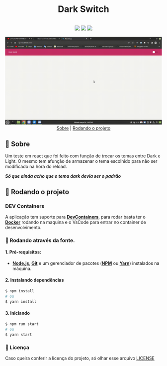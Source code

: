 <h1 style="text-align:center">Dark Switch</h1>
<br>
<div align="center">
    <img src="https://img.shields.io/badge/Framework-React-success">
    <img src="https://img.shields.io/badge/%3C%3E-javascript-yellow">
    <img src="https://img.shields.io/badge/CSS-StyledComponents-blue">
</div>
<br>

<div align="center">
    <img src="./.github/images/app.gif" alt="Dark Switcher"/>
</div>

<div align="center">
    <a href="#sobre">Sobre</a> | 
    <a href="#run">Rodando o projeto</a>
</div>

<a id="sobre"></a>

## 🍓 Sobre

Um teste em react que foi feito com função de trocar os temas entre Dark e Light. O mesmo tem afunção de armazenar o tema escolhido para não ser modificado na hora do reload.

**_Só que ainda acho que o tema dark devia ser o padrão_**

## :running: Rodando o projeto

### DEV Containers

A aplicação tem suporte para **[DevContainers](https://code.visualstudio.com/docs/remote/containers)**, para rodar basta ter o **[Docker](https://www.docker.com)** rodando na maquina e o VsCode para entrar no container de desenvolvimento.

### 📂 Rodando através da fonte.

#### 1. Pré-requisitos:

- **[Node.js](https://nodejs.org/en/)**, **[Git](https://git-scm.com/)** e um gerenciador de pacotes (**[NPM](https://www.npmjs.com/)** ou **[Yarn](https://yarnpkg.com/)**) instalados na máquina.

#### 2. Instalando dependências

```bash
$ npm install
# ou
$ yarn install
```

#### 3. Iniciando

```bash
$ npm run start
# ou
$ yarn start
```

### 🔖 Licença

Caso queira conferir a licença do projeto, só olhar esse arquivo [LICENSE](./LICENSE)
